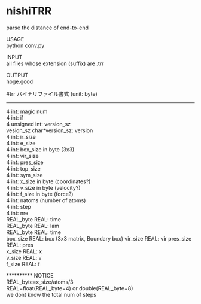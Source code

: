 # nishiTRR
parse the distance of end-to-end


USAGE   
python conv.py   

INPUT   
all files whose extension (suffix) are .trr    

OUTPUT   
hoge.gcod    



#trr バイナリファイル書式 (unit: byte)   

***********   
4 int: magic num   
4 int: i1   
4 unsigned int: version_sz   
vesion_sz char*version_sz: version   
4 int: ir_size   
4 int: e_size    
4 int: box_size in byte (3x3)   
4 int: vir_size   
4 int: pres_size   
4 int: top_size   
4 int: sym_size   
4 int: x_size in byte (coordinates?)   
4 int: v_size in byte (velocity?)  
4 int: f_size in byte (force?)   
4 int: natoms (number of atoms)   
4 int: step      
4 int: nre       
REAL_byte REAL: time   
REAL_byte REAL: lam    
REAL_byte REAL: time   
box_size REAL: box (3x3 matrix, Boundary box)
vir_size REAL: vir 
pres_size REAL: pres  
x_size REAL: x   
v_size REAL: v  
f_size REAL: f  

********** NOTICE     
REAL_byte=x_size/atoms/3   
REAL=float(REAL_byte=4) or double(REAL_byte=8)   
we dont know the total num of steps

